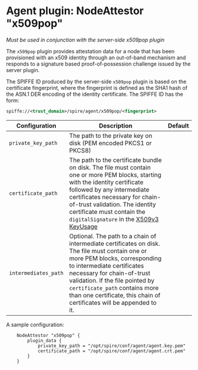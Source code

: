 # Agent plugin: NodeAttestor "x509pop"

*Must be used in conjunction with the server-side x509pop plugin*

The `x509pop` plugin provides attestation data for a node that has been
provisioned with an x509 identity through an out-of-band mechanism and responds
to a signature based proof-of-possession challenge issued by the server
plugin.

The SPIFFE ID produced by the server-side `x509pop` plugin is based on the certificate fingerprint, where the fingerprint is defined as the
SHA1 hash of the ASN.1 DER encoding of the identity certificate. The SPIFFE ID has the form:

```xml
spiffe://<trust_domain>/spire/agent/x509pop/<fingerprint>
```

| Configuration        | Description                                                                                                                                                                                                                                                                                                                                                    | Default |
|----------------------|----------------------------------------------------------------------------------------------------------------------------------------------------------------------------------------------------------------------------------------------------------------------------------------------------------------------------------------------------------------|---------|
| `private_key_path`   | The path to the private key on disk (PEM encoded PKCS1 or PKCS8)                                                                                                                                                                                                                                                                                               |         |
| `certificate_path`   | The path to the certificate bundle on disk. The file must contain one or more PEM blocks, starting with the identity certificate followed by any intermediate certificates necessary for chain-of-trust validation. The identity certificate must contain the `digitalSignature` in the [X509v3 KeyUsage](https://tools.ietf.org/html/rfc5280#section-4.2.1.3) |         |
| `intermediates_path` | Optional. The path to a chain of intermediate certificates on disk. The file must contain one or more PEM blocks, corresponding to intermediate certificates necessary for chain-of-trust validation. If the file pointed by `certificate_path` contains more than one certificate, this chain of certificates will be appended to it.                         |         |

A sample configuration:

```hcl
    NodeAttestor "x509pop" {
        plugin_data {
            private_key_path = "/opt/spire/conf/agent/agent.key.pem"
            certificate_path = "/opt/spire/conf/agent/agent.crt.pem"
        }
    }
```
